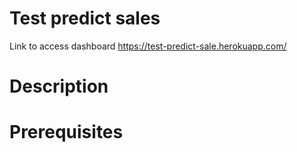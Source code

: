 # Test predict sales
Link to access dashboard https://test-predict-sale.herokuapp.com/
# Description


# Prerequisites

